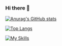 ### Hi there 👋

[![Anurag's GitHub stats](https://github-readme-stats.vercel.app/api?username=codeHysteria28&show_icons=true&theme=radical)](https://github.com/codeHysteria28/github-readme-stats)


[![Top Langs](https://github-readme-stats.vercel.app/api/top-langs/?username=codeHysteria28&theme=radical&layout=compact)](https://github.com/codeHysteria28/github-readme-stats)


[![My Skills](https://skillicons.dev/icons?i=js,html,css,azure,php,react,java)](https://skillicons.dev)

<!--
**codeHysteria28/codeHysteria28** is a ✨ _special_ ✨ repository because its `README.md` (this file) appears on your GitHub profile.

Here are some ideas to get you started:

- 🔭 I’m currently working on ...
- 🌱 I’m currently learning ...
- 👯 I’m looking to collaborate on ...
- 🤔 I’m looking for help with ...
- 💬 Ask me about ...
- 📫 How to reach me: ...
- 😄 Pronouns: ...
- ⚡ Fun fact: ...
-->
